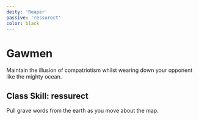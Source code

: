 ```yaml
---
deity: 'Reaper'
passive: 'ressurect'
color: black
---
```


# Gawmen

Maintain the illusion of compatriotism whilst wearing down your opponent like the mighty ocean. 

## Class Skill: ressurect

Pull grave words from the earth as you move about the map. 